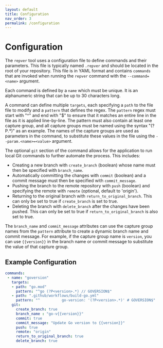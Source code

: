 ```yaml
---
layout: default
title: Configuration
nav_order: 3
permalink: /configuration
---
```


# Configuration

The `repver` tool uses a configuration file to define commands and their parameters. This file is typically named `.repver` and should be located in the root of your repository. This file is in YAML format and contains `commands` that are invoked when running the `repver` command with the `--command=<name>` argument.

Each command is defined by a `name` which must be unique. It is an alphanumeric string that can be up to 30 characters long.

A command can define multiple `targets`, each specifying a `path` to the file file to modify and a `pattern` that defines the regex.  The `pattern` regex must start with "^" and end with "$" to ensure that it matches an entire line in the file as it is applied line-by-line.  The pattern must also contain at least one capture group, and all capture groups must be named using the syntax "(?P<name>.*)" as an example.  The names of the capture groups are used as parameters in the command, to substitute these values in the file using the `--param.<name>=<value>` argument.

The optional `git` section of the command allows for the application to run local Git commands to further automate the process.  This includes:

- Creating a new branch with `create_branch` (boolean) whose name must then be specified with `branch_name`. 
- Automatically committing the changes with `commit` (boolean) and a commit message must then be specified with `commit_message`.
- Pushing the branch to the remote repository with `push` (boolean) and specifying the remote with `remote` (optional, default to 'origin').
- Returning to the original branch with `return_to_original_branch`. This can only be set to true if `create_branch` is set to true.
- Deleting the branch with `delete_branch` after the changes have been pushed. This can only be set to true if `return_to_original_branch` is also set to true.

The `branch_name` and `commit_message` attributes can use the capture group names from the `pattern` attribute to create a dynamic branch name and commit message. For example, if the capture group name is `version`, you can use `{{version}}` in the branch name or commit message to substitute the value of that capture group.

## Example Configuration

```yaml
commands:
 - name: "goversion"
   targets:
   - path: "go.mod"
     pattern: "^go (?P<version>.*) // GOVERSION$"
   - path: ".github/workflows/build-go.yml"
     pattern: "^          go-version: '(?P<version>.*)' # GOVERSION$"
   git:
     create_branch: true
     branch_name : "go-v{{version}}"
     commit: true
     commit_message: "Update Go version to {{version}}"
     push: true
     remote: "origin"
     return_to_original_branch: true
     delete_branch: true
```
